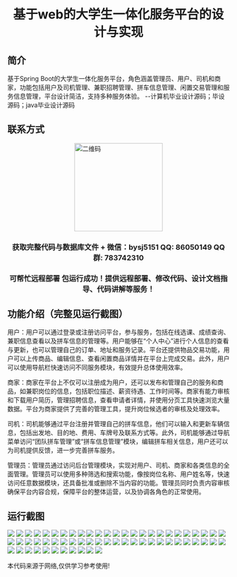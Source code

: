 <p><h1 align="center">基于web的大学生一体化服务平台的设计与实现</h1></p>

## 简介
基于Spring Boot的大学生一体化服务平台，角色涵盖管理员、用户、司机和商家，功能包括用户及司机管理、兼职招聘管理、拼车信息管理、闲置交易管理和服务信息管理，平台设计简洁，支持多种服务体验。    --计算机毕业设计源码；毕设源码；java毕业设计源码


## 联系方式
<img src="https://bs-1329754181.cos.ap-shanghai.myqcloud.com/wx.jpg" alt="二维码" style="display: block; margin: 0 auto;" width="200px">
<p><h3 align="center">获取完整代码与数据库文件 + 微信：bysj5151 QQ: 86050149 QQ群: 783742310</h3></p>
<p><h3 align="center">可帮忙远程部署 包运行成功！提供远程部署、修改代码、设计文档指导、代码讲解等服务！</h3></p>

## 功能介绍（完整见运行截图）
用户：用户可以通过登录或注册访问平台，参与服务，包括在线选课、成绩查询、兼职信息查看以及拼车信息的管理等。用户能够在“个人中心”进行个人信息的查看与更新，也可以管理自己的订单、地址和服务记录。平台还提供物品交易功能，用户可以上传商品、编辑信息、查看闲置商品详情并在平台上完成交易。此外，用户可以使用导航栏快速访问不同服务模块，有效提升总体使用效率。

商家：商家在平台上不仅可以注册成为用户，还可以发布和管理自己的服务和商品，如兼职岗位的信息，包括职位描述、薪资待遇、工作时间等。商家有能力审核和下载用户简历，管理招聘信息，查看申请者详情，并使用分页工具快速浏览大量数据。平台为商家提供了完善的管理工具，提升岗位候选者的审核及处理效率。

司机：司机能够通过平台注册并管理自己的拼车信息，他们可以输入和更新车辆信息，包括出发地、目的地、费用、车牌号及联系方式等。此外，司机能够通过导航菜单访问“团队拼车管理”或“拼车信息管理”模块，编辑拼车相关信息，用户还可以为司机提供反馈，进一步完善拼车服务。

管理员：管理员通过访问后台管理模块，实现对用户、司机、商家和各类信息的全面管理。管理员可以使用多种筛选和搜索功能，像按岗位名称、用户姓名等，快速访问任意数据模块，还具备批准或删除不当内容的功能。管理员同时负责内容审核确保平台内容合规，保障平台的整体运营，以及协调各角色的正常使用。


## 运行截图
![](https://bs-1329754181.cos.ap-shanghai.myqcloud.com/spring/UniversityIntegratedServicePlatformDesignAndImplementation/img/001.jpg)
![](https://bs-1329754181.cos.ap-shanghai.myqcloud.com/spring/UniversityIntegratedServicePlatformDesignAndImplementation/img/002.jpg)
![](https://bs-1329754181.cos.ap-shanghai.myqcloud.com/spring/UniversityIntegratedServicePlatformDesignAndImplementation/img/003.jpg)
![](https://bs-1329754181.cos.ap-shanghai.myqcloud.com/spring/UniversityIntegratedServicePlatformDesignAndImplementation/img/004.jpg)
![](https://bs-1329754181.cos.ap-shanghai.myqcloud.com/spring/UniversityIntegratedServicePlatformDesignAndImplementation/img/005.jpg)
![](https://bs-1329754181.cos.ap-shanghai.myqcloud.com/spring/UniversityIntegratedServicePlatformDesignAndImplementation/img/006.jpg)
![](https://bs-1329754181.cos.ap-shanghai.myqcloud.com/spring/UniversityIntegratedServicePlatformDesignAndImplementation/img/007.jpg)
![](https://bs-1329754181.cos.ap-shanghai.myqcloud.com/spring/UniversityIntegratedServicePlatformDesignAndImplementation/img/008.jpg)
![](https://bs-1329754181.cos.ap-shanghai.myqcloud.com/spring/UniversityIntegratedServicePlatformDesignAndImplementation/img/009.jpg)
![](https://bs-1329754181.cos.ap-shanghai.myqcloud.com/spring/UniversityIntegratedServicePlatformDesignAndImplementation/img/010.jpg)
![](https://bs-1329754181.cos.ap-shanghai.myqcloud.com/spring/UniversityIntegratedServicePlatformDesignAndImplementation/img/011.jpg)
![](https://bs-1329754181.cos.ap-shanghai.myqcloud.com/spring/UniversityIntegratedServicePlatformDesignAndImplementation/img/012.jpg)
![](https://bs-1329754181.cos.ap-shanghai.myqcloud.com/spring/UniversityIntegratedServicePlatformDesignAndImplementation/img/013.jpg)
![](https://bs-1329754181.cos.ap-shanghai.myqcloud.com/spring/UniversityIntegratedServicePlatformDesignAndImplementation/img/014.jpg)
![](https://bs-1329754181.cos.ap-shanghai.myqcloud.com/spring/UniversityIntegratedServicePlatformDesignAndImplementation/img/015.jpg)
![](https://bs-1329754181.cos.ap-shanghai.myqcloud.com/spring/UniversityIntegratedServicePlatformDesignAndImplementation/img/016.jpg)
![](https://bs-1329754181.cos.ap-shanghai.myqcloud.com/spring/UniversityIntegratedServicePlatformDesignAndImplementation/img/017.jpg)
![](https://bs-1329754181.cos.ap-shanghai.myqcloud.com/spring/UniversityIntegratedServicePlatformDesignAndImplementation/img/018.jpg)
![](https://bs-1329754181.cos.ap-shanghai.myqcloud.com/spring/UniversityIntegratedServicePlatformDesignAndImplementation/img/019.jpg)
![](https://bs-1329754181.cos.ap-shanghai.myqcloud.com/spring/UniversityIntegratedServicePlatformDesignAndImplementation/img/020.jpg)
![](https://bs-1329754181.cos.ap-shanghai.myqcloud.com/spring/UniversityIntegratedServicePlatformDesignAndImplementation/img/021.jpg)
![](https://bs-1329754181.cos.ap-shanghai.myqcloud.com/spring/UniversityIntegratedServicePlatformDesignAndImplementation/img/022.jpg)
![](https://bs-1329754181.cos.ap-shanghai.myqcloud.com/spring/UniversityIntegratedServicePlatformDesignAndImplementation/img/023.jpg)
![](https://bs-1329754181.cos.ap-shanghai.myqcloud.com/spring/UniversityIntegratedServicePlatformDesignAndImplementation/img/024.jpg)
![](https://bs-1329754181.cos.ap-shanghai.myqcloud.com/spring/UniversityIntegratedServicePlatformDesignAndImplementation/img/025.jpg)
![](https://bs-1329754181.cos.ap-shanghai.myqcloud.com/spring/UniversityIntegratedServicePlatformDesignAndImplementation/img/026.jpg)
![](https://bs-1329754181.cos.ap-shanghai.myqcloud.com/spring/UniversityIntegratedServicePlatformDesignAndImplementation/img/027.jpg)
![](https://bs-1329754181.cos.ap-shanghai.myqcloud.com/spring/UniversityIntegratedServicePlatformDesignAndImplementation/img/028.jpg)
![](https://bs-1329754181.cos.ap-shanghai.myqcloud.com/spring/UniversityIntegratedServicePlatformDesignAndImplementation/img/029.jpg)
![](https://bs-1329754181.cos.ap-shanghai.myqcloud.com/spring/UniversityIntegratedServicePlatformDesignAndImplementation/img/030.jpg)
![](https://bs-1329754181.cos.ap-shanghai.myqcloud.com/spring/UniversityIntegratedServicePlatformDesignAndImplementation/img/031.jpg)
![](https://bs-1329754181.cos.ap-shanghai.myqcloud.com/spring/UniversityIntegratedServicePlatformDesignAndImplementation/img/032.jpg)
![](https://bs-1329754181.cos.ap-shanghai.myqcloud.com/spring/UniversityIntegratedServicePlatformDesignAndImplementation/img/033.jpg)
![](https://bs-1329754181.cos.ap-shanghai.myqcloud.com/spring/UniversityIntegratedServicePlatformDesignAndImplementation/img/034.jpg)
![](https://bs-1329754181.cos.ap-shanghai.myqcloud.com/spring/UniversityIntegratedServicePlatformDesignAndImplementation/img/035.jpg)
![](https://bs-1329754181.cos.ap-shanghai.myqcloud.com/spring/UniversityIntegratedServicePlatformDesignAndImplementation/img/036.jpg)
![](https://bs-1329754181.cos.ap-shanghai.myqcloud.com/spring/UniversityIntegratedServicePlatformDesignAndImplementation/img/037.jpg)
![](https://bs-1329754181.cos.ap-shanghai.myqcloud.com/spring/UniversityIntegratedServicePlatformDesignAndImplementation/img/038.jpg)
![](https://bs-1329754181.cos.ap-shanghai.myqcloud.com/spring/UniversityIntegratedServicePlatformDesignAndImplementation/img/039.jpg)
![](https://bs-1329754181.cos.ap-shanghai.myqcloud.com/spring/UniversityIntegratedServicePlatformDesignAndImplementation/img/040.jpg)
![](https://bs-1329754181.cos.ap-shanghai.myqcloud.com/spring/UniversityIntegratedServicePlatformDesignAndImplementation/img/041.jpg)
![](https://bs-1329754181.cos.ap-shanghai.myqcloud.com/spring/UniversityIntegratedServicePlatformDesignAndImplementation/img/042.jpg)
![](https://bs-1329754181.cos.ap-shanghai.myqcloud.com/spring/UniversityIntegratedServicePlatformDesignAndImplementation/img/043.jpg)
![](https://bs-1329754181.cos.ap-shanghai.myqcloud.com/spring/UniversityIntegratedServicePlatformDesignAndImplementation/img/044.jpg)
![](https://bs-1329754181.cos.ap-shanghai.myqcloud.com/spring/UniversityIntegratedServicePlatformDesignAndImplementation/img/045.jpg)
![](https://bs-1329754181.cos.ap-shanghai.myqcloud.com/spring/UniversityIntegratedServicePlatformDesignAndImplementation/img/046.jpg)
![](https://bs-1329754181.cos.ap-shanghai.myqcloud.com/spring/UniversityIntegratedServicePlatformDesignAndImplementation/img/047.jpg)
![](https://bs-1329754181.cos.ap-shanghai.myqcloud.com/spring/UniversityIntegratedServicePlatformDesignAndImplementation/img/048.jpg)
![](https://bs-1329754181.cos.ap-shanghai.myqcloud.com/spring/UniversityIntegratedServicePlatformDesignAndImplementation/img/049.jpg)
![](https://bs-1329754181.cos.ap-shanghai.myqcloud.com/spring/UniversityIntegratedServicePlatformDesignAndImplementation/img/050.jpg)
![](https://bs-1329754181.cos.ap-shanghai.myqcloud.com/spring/UniversityIntegratedServicePlatformDesignAndImplementation/img/051.jpg)
![](https://bs-1329754181.cos.ap-shanghai.myqcloud.com/spring/UniversityIntegratedServicePlatformDesignAndImplementation/img/052.jpg)
![](https://bs-1329754181.cos.ap-shanghai.myqcloud.com/spring/UniversityIntegratedServicePlatformDesignAndImplementation/img/053.jpg)
![](https://bs-1329754181.cos.ap-shanghai.myqcloud.com/spring/UniversityIntegratedServicePlatformDesignAndImplementation/img/054.jpg)
![](https://bs-1329754181.cos.ap-shanghai.myqcloud.com/spring/UniversityIntegratedServicePlatformDesignAndImplementation/img/055.jpg)
![](https://bs-1329754181.cos.ap-shanghai.myqcloud.com/spring/UniversityIntegratedServicePlatformDesignAndImplementation/img/056.jpg)
![](https://bs-1329754181.cos.ap-shanghai.myqcloud.com/spring/UniversityIntegratedServicePlatformDesignAndImplementation/img/057.jpg)
![](https://bs-1329754181.cos.ap-shanghai.myqcloud.com/spring/UniversityIntegratedServicePlatformDesignAndImplementation/img/058.jpg)
![](https://bs-1329754181.cos.ap-shanghai.myqcloud.com/spring/UniversityIntegratedServicePlatformDesignAndImplementation/img/059.jpg)
![](https://bs-1329754181.cos.ap-shanghai.myqcloud.com/spring/UniversityIntegratedServicePlatformDesignAndImplementation/img/060.jpg)
![](https://bs-1329754181.cos.ap-shanghai.myqcloud.com/spring/UniversityIntegratedServicePlatformDesignAndImplementation/img/061.jpg)

<p>本代码来源于网络,仅供学习参考使用!</p>
